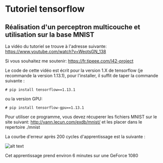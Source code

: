 # Tutoriel tensorflow
## Réalisation d'un perceptron multicouche et utilisation sur la base MNIST

La vidéo du tutoriel se trouve à l'adresse suivante:
https://www.youtube.com/watch?v=WeotsGN_138

Si vous souhaitez me soutenir: <https://fr.tipeee.com/l42-project>

Le code de cette vidéo est écrit pour la version 1.X de tensorflow (je recommande la version 1.13.1), pour l'installer, il suffit de taper la commande suivante :

`# pip install tensorflow==1.13.1`

ou la version GPU:

`# pip install tensorflow-gpu==1.13.1`

Pour utiliser ce programme, vous devez récuperer les fichiers MNIST sur le site suivant:
http://yann.lecun.com/exdb/mnist/
et les placer dans le repertoire ./mnist

La courbe d'erreur après 200 cycles d'apprentissage est la suivante :

![alt text](https://github.com/L42Project/Tutoriels/blob/master/Tensorflow/tutoriel1/graph_error.png)

Cet apprentissage prend environ 6 minutes sur une GeForce 1080


